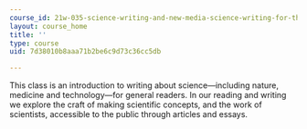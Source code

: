 ```yaml
---
course_id: 21w-035-science-writing-and-new-media-science-writing-for-the-public-spring-2018
layout: course_home
title: ''
type: course
uid: 7d38010b8aaa71b2be6c9d73c36cc5db

---
```

This class is an introduction to writing about science—including nature, medicine and technology—for general readers. In our reading and writing we explore the craft of making scientific concepts, and the work of scientists, accessible to the public through articles and essays.
